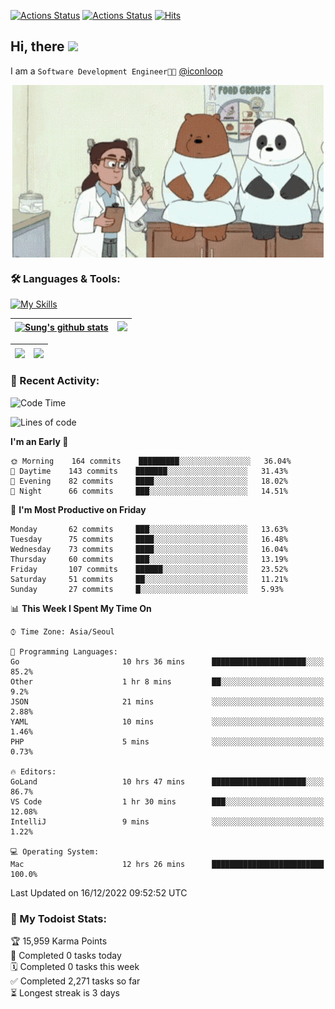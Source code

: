 
[![Actions Status](https://github.com/ddok2/ddok2/workflows/Todoist%20Readme/badge.svg)](https://github.com/ddok2/ddok2/actions)
[![Actions Status](https://github.com/ddok2/ddok2/workflows/wakatime-stats/badge.svg)](https://github.com/ddok2/ddok2/actions)
[![Hits](https://hits.seeyoufarm.com/api/count/incr/badge.svg?url=https%3A%2F%2Fgithub.com%2Fddok2&count_bg=%23FF9595&title_bg=%23555555&icon=github.svg&icon_color=%23FFFFFF&title=hits&edge_flat=false)](https://hits.seeyoufarm.com)

<!-- ![visitors](https://visitor-badge.laobi.icu/badge?page_id=ddok2.ddok2) -->
## Hi, there <img src="https://raw.githubusercontent.com/MartinHeinz/MartinHeinz/master/wave.gif" width="3%">

I am a `Software Development Engineer🧑‍💻` [@iconloop](https://github.com/iconloop)


<p align="center">
    <img align="center" alt="GIF" src="img/debugging.gif" />
</p>


### 🛠 Languages & Tools:

[![My Skills](https://skillicons.dev/icons?i=go,js,ts,py,express,react,svelte,jquery,pug,mongodb,mysql,redis,aws,docker,kubernetes)](https://skillicons.dev)


| <a href="https://github-readme-stats.vercel.app/api?username=ddok2&show_icons=true&include_all_commits=true&count_private=true&theme=buefy&hide_border=true"><img align="center" src="https://github-readme-stats.vercel.app/api?username=ddok2&show_icons=true&include_all_commits=true&count_private=true&theme=buefy&hide_border=true" alt="Sung's github stats" /></a> | <a href="https://github.com/ddok2"><img src="http://github-readme-streak-stats.herokuapp.com?user=ddok2&hide_border=true" /></a> |
| ------------- |------------- |


| <a href="https://github.com/ddok2"><img align="center" src="https://github-readme-stats.vercel.app/api/top-langs/?username=ddok2&theme=buefy&hide=html,css&hide_border=true" /></a> | <a href="https://github.com/ddok2"><img align="center" src="https://activity-graph.herokuapp.com/graph?username=ddok2&theme=github&hide_border=true" height="250" /></a> |
| ------------- |--------------------------------------------------------------------------------------------------------------------------------------------------------------------------|


<!-- <details open>
    <summary>📈 My GitHub Stats</summary>
    <p align="center">
        <a href="https://github.com/ddok2">
            <img align="center" src="https://github-readme-stats.vercel.app/api?username=ddok2&show_icons=true&include_all_commits=true&count_private=true&theme=buefy&hide_border=true" alt="Sung's github stats" />
        </a>
    </p>
</details>
<details>
    <summary>💬 Top Languages</summary>
    <p align="center"> 
        <a href="https://github.com/ddok2">
            <img align="center" src="https://github-readme-stats.vercel.app/api/top-langs/?username=ddok2&layout=compact&theme=buefy&hide=html,css&hide_border=true" />
        </a>
    </p>
</details> -->


### 🌈 Recent Activity:
<!--START_SECTION:waka-->
![Code Time](http://img.shields.io/badge/Code%20Time-1%2C893%20hrs%2057%20mins-blue)

![Lines of code](https://img.shields.io/badge/From%20Hello%20World%20I%27ve%20Written-4%20Million%20lines%20of%20code-blue)

**I'm an Early 🐤** 

```text
🌞 Morning    164 commits    █████████░░░░░░░░░░░░░░░░   36.04% 
🌆 Daytime    143 commits    ███████░░░░░░░░░░░░░░░░░░   31.43% 
🌃 Evening    82 commits     ████░░░░░░░░░░░░░░░░░░░░░   18.02% 
🌙 Night      66 commits     ███░░░░░░░░░░░░░░░░░░░░░░   14.51%

```
📅 **I'm Most Productive on Friday** 

```text
Monday       62 commits     ███░░░░░░░░░░░░░░░░░░░░░░   13.63% 
Tuesday      75 commits     ████░░░░░░░░░░░░░░░░░░░░░   16.48% 
Wednesday    73 commits     ████░░░░░░░░░░░░░░░░░░░░░   16.04% 
Thursday     60 commits     ███░░░░░░░░░░░░░░░░░░░░░░   13.19% 
Friday       107 commits    ██████░░░░░░░░░░░░░░░░░░░   23.52% 
Saturday     51 commits     ██░░░░░░░░░░░░░░░░░░░░░░░   11.21% 
Sunday       27 commits     █░░░░░░░░░░░░░░░░░░░░░░░░   5.93%

```


📊 **This Week I Spent My Time On** 

```text
⌚︎ Time Zone: Asia/Seoul

💬 Programming Languages: 
Go                       10 hrs 36 mins      █████████████████████░░░░   85.2% 
Other                    1 hr 8 mins         ██░░░░░░░░░░░░░░░░░░░░░░░   9.2% 
JSON                     21 mins             ░░░░░░░░░░░░░░░░░░░░░░░░░   2.88% 
YAML                     10 mins             ░░░░░░░░░░░░░░░░░░░░░░░░░   1.46% 
PHP                      5 mins              ░░░░░░░░░░░░░░░░░░░░░░░░░   0.73%

🔥 Editors: 
GoLand                   10 hrs 47 mins      █████████████████████░░░░   86.7% 
VS Code                  1 hr 30 mins        ███░░░░░░░░░░░░░░░░░░░░░░   12.08% 
IntelliJ                 9 mins              ░░░░░░░░░░░░░░░░░░░░░░░░░   1.22%

💻 Operating System: 
Mac                      12 hrs 26 mins      █████████████████████████   100.0%

```


 Last Updated on 16/12/2022 09:52:52 UTC
<!--END_SECTION:waka-->

### 🚧 My Todoist Stats:
<!-- TODO-IST:START -->
🏆  15,959 Karma Points           
🌸  Completed 0 tasks today           
🗓  Completed 0 tasks this week           
✅  Completed 2,271 tasks so far           
⏳  Longest streak is 3 days
<!-- TODO-IST:END -->

